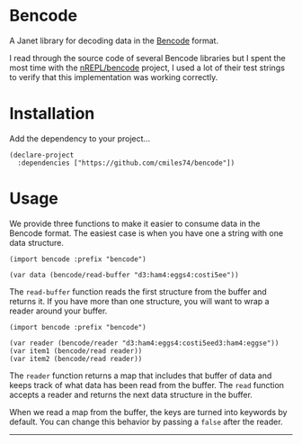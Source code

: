 # Bencode

A Janet library for decoding data in the [Bencode][0] format.

I read through the source code of several Bencode libraries but I spent the most
time with the [nREPL/bencode][1] project, I used a lot of their test strings to
verify that this implementation was working correctly.

# Installation

Add the dependency to your project...

```janet
(declare-project
  :dependencies ["https://github.com/cmiles74/bencode"])
```

# Usage

We provide three functions to make it easier to consume data in the Bencode 
format. The easiest case is when you have one a string with one data structure.

```janet
(import bencode :prefix "bencode")

(var data (bencode/read-buffer "d3:ham4:eggs4:costi5ee"))
```

The `read-buffer` function reads the first structure from the buffer and returns
it. If you have more than one structure, you will want to wrap a reader around
your buffer.

```janet
(import bencode :prefix "bencode")

(var reader (bencode/reader "d3:ham4:eggs4:costi5eed3:ham4:eggse"))
(var item1 (bencode/read reader))
(var item2 (bencode/read reader))
```

The `reader` function returns a map that includes that buffer of data and keeps
track of what data has been read from the buffer. The `read` function accepts a
reader and returns the next data structure in the buffer.

When we read a map from the buffer, the keys are turned into keywords by 
default. You can change this behavior by passing a `false` after the reader.

----

[0]: https://en.wikipedia.org/wiki/Bencode
[1]: https://github.com/nrepl/bencode
